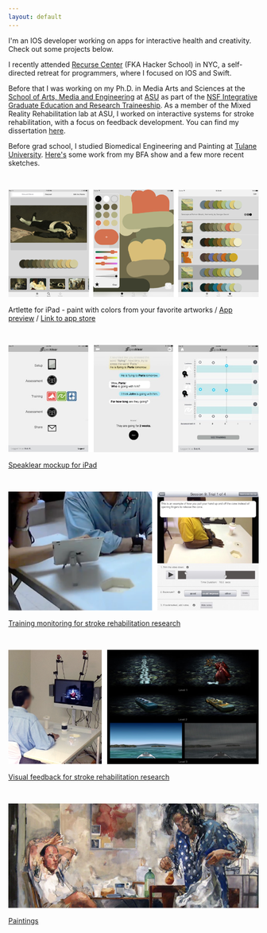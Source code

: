 ```yaml
---
layout: default
---
```

I'm an IOS developer working on apps for interactive health and creativity. Check out some projects below. 

I recently attended [Recurse Center](https://www.recurse.com/) (FKA Hacker School) in NYC, a self-directed retreat for programmers, where I focused on IOS and Swift.

Before that I was working on my Ph.D. in Media Arts and Sciences at the [School of Arts, Media and Engineering](https://ame.asu.edu) at [ASU](https://www.asu.edu) as part of the [NSF Integrative Graduate Education and Research Traineeship](https://www.igert.org). As a member of the Mixed Reality Rehabilitation lab at ASU, I worked on interactive systems for stroke rehabilitation, with a focus on feedback development. You can find my dissertation [here](https://repository.asu.edu/items/26862).

Before grad school, I studied Biomedical Engineering and Painting at [Tulane University](https://tulane.edu). [Here's](/painting/) some work from my BFA show and a few more recent sketches.


<br>

![alt text](/images/artlette/artlette.png "Artlette")

Artlette for iPad - paint with colors from your favorite artworks / [App preview](https://player.vimeo.com/video/219398500) / [Link to app store](https://itunes.apple.com/us/app/artlette/id1049210573)

<br>

![alt text](/images/speaklear/speaklear.jpg "Speaklear") 

[Speaklear mockup for iPad](/speech/)

<br>

![alt text](/images/trainingMonitoring/trainingMonitoring.png "Training monitoring") 

[Training monitoring for stroke rehabilitation research](/trainmonitor/)

<br>

![alt text](/images/feedback/feedback.png "Feedback") 

[Visual feedback for stroke rehabilitation research](/feedback/)

<br>

![alt text](/images/paintings/painting.png "Feedback")

[Paintings](/painting/)

